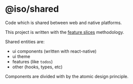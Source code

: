 # @iso/shared

Code which is shared between web and native platforms.

This project is written with the [feature slices](https://t.me/feature_slices) methodology.

Shared entities are:
- ui components (written with react-native)
- ui theme
- features (like `todos`)
- other (hooks, types, etc)

Components are divided with by the atomic design principle.
